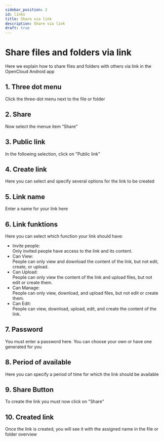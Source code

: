 ```yaml
---
sidebar_position: 2
id: links
title: Share via link
description: Share via link
draft: true
---
```


# Share files and folders via link

Here we explain how to share files and folders with others via link in the OpenCloud Android app

## 1. Three dot menu

Click the three-dot menu next to the file or folder

<!-- <img src={require("../img/shares/links/three-dot-menue.png").default} alt="Three-dot menue" height="400"/> -->

## 2. Share

Now select the menue item “Share”

<!-- <img src={require("../img/shares/links/sharing-button.png").default} alt="Share" height="400"/> -->

## 3. Public link

In the following selection, click on "Public link"

<!-- <img src={require("../img/shares/links/create-link-button.png").default} alt="Create link" height="400"/> -->

## 4. Create link

Here you can select and specify several options for the link to be created

<!-- <img src={require("../img/shares/links/create-link-options.png").default} alt="Overview link menue" height="400"/> -->

## 5. Link name

Enter a name for your link here

<!-- <img src={require("../img/shares/links/link-name.png").default} alt="Link name" height="400"/> -->

## 6. Link funktions

Here you can select which function your link should have:

<!-- <img src={require("../img/shares/links/sharing-options.png").default} alt="Share options" height="400"/> -->

- Invite people:  
  Only invited people have access to the link and its content.
- Can View:  
  People can only view and download the content of the link, but not edit, create, or upload.
- Can Upload:  
  People can only view the content of the link and upload files, but not edit or create them.
- Can Manage:  
  People can only view, download, and upload files, but not edit or create them.
- Can Edit:  
  People can view, download, upload, edit, and create the content of the link.

## 7. Password

You must enter a password here. You can choose your own or have one generated for you

<!-- <img src={require("../img/shares/links/password.png").default} alt="Password" height="400"/> -->

## 8. Period of available

Here you can specify a period of time for which the link should be available

<!-- <img src={require("../img/shares/links/expiration-date.png").default} alt="Link expiration date" height="400"/> -->

## 9. Share Button

To create the link you must now click on "Share"

<!-- <img src={require("../img/shares/links/share-button.png").default} alt="Share" height="400"/> -->

## 10. Created link

Once the link is created, you will see it with the assigned name in the file or folder overview

<!-- <img src={require("../img/shares/links/created-link.png").default} alt="created link" height="400"/> -->
